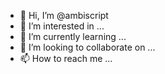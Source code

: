- 👋 Hi, I’m @ambiscript
- 👀 I’m interested in ...
- 🌱 I’m currently learning ...
- 💞️ I’m looking to collaborate on ...
- 📫 How to reach me ...

<!---
ambiscript/ambiscript is a ✨ special ✨ repository because its `README.md` (this file) appears on your GitHub profile.
You can click the Preview link to take a look at your changes.
--->
